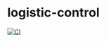 # logistic-control

[![CI](https://github.com/edujudici/algalog-api/actions/workflows/ci.yaml/badge.svg)](https://github.com/edujudici/algalog-api/actions/workflows/ci.yaml)
